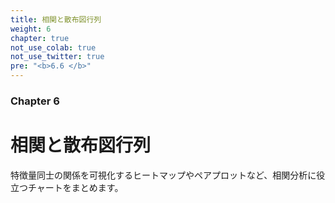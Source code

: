 ```yaml
---
title: 相関と散布図行列
weight: 6
chapter: true
not_use_colab: true
not_use_twitter: true
pre: "<b>6.6 </b>"
---
```


### Chapter 6

# 相関と散布図行列

特徴量同士の関係を可視化するヒートマップやペアプロットなど、相関分析に役立つチャートをまとめます。
